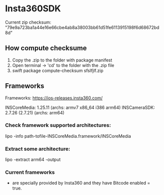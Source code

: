 # Insta360SDK

Current zip checksum: "79e9a723ba1a44e16e66cbe4ab8a38003bb61d51fe6113915198f6d68672bd8d"

## How compute checksume

1. Copy the .zip to the folder with package manifest 
2. Open terminal -> 'cd' to the folder with the .zip file
3. swift package compute-checksum sfslfjlf.zip

## Frameworks 

Frameworks: 
https://ios-releases.insta360.com/

INSCoreMedia: 1.25.11 (archs: armv7 x86_64 i386 arm64)
INSCameraSDK: 2.7.26 (2.7.21)  (archs: arm64)

### Check framework supported architectures:
lipo -info path-tofile-INSCoreMedia.framework/INSCoreMedia

### Extract some architecture:
lipo <path> -extract arm64 -output  <output>

### Current frameworks
- are specially provided by Insta360 and they have Bitcode enabled = true. 


